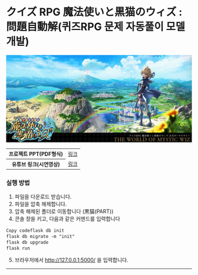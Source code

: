 # クイズ RPG 魔法使いと黒猫のウィズ : 問題自動解(퀴즈RPG 문제 자동풀이 모델 개발)

![alt text](readme/title.png)

<table>
  <tr>
    <th>프로젝트 PPT(PDF형식)</th>
    <td><a href="https://drive.google.com/file/d/16M-QNuhGiY1aqKU3FcczcGnh8uZI-iw-/view?usp=sharing">링크</a></td>
  </tr>
  <tr>
    <th>유튜브 링크(시연영상)</th>
    <td><a href="https://youtu.be/8585RRw_u6s?si=Q1xkRHRBEGNTVIpk">링크</a></td>
  </tr>
</table>

### 실행 방법

1. 파일을 다운로드 받습니다.
2. 파일을 압축 해제합니다.
3. 압축 해제된 폴더로 이동합니다 (黒猫(PART))
4. 콘솔 창을 키고, 다음과 같은 커맨드를 입력합니다

```
Copy codeflask db init
flask db migrate -m "init"
flask db upgrade
flask run
```

5. 브라우저에서 http://127.0.0.1:5000/ 을 입력합니다.

<hr>
